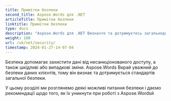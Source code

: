 ```yaml
---
title: Примітки безпеки
second_title: Aspose.Words для .NET
articleTitle: Примітки безпеки
linktitle: Примітки безпеки
type: docs
description: "Aspose.Words для .NET Визначте та дотримуєтесь загальнодоступних стандартів безпеки для забезпечення високого рівня безпеки даних. Як уникнути їх за допомогою C#й"
weight: 100
url: /uk/net/security/
timestamp: 2024-01-27-14-07-04
---
```


Безпека допомагає захистити дані від несанкціонованого доступу, а також шкідливі або випадкові зміни. Aspose.Words Вкрай уважний до безпеки даних клієнтів, тому він визнає та дотримується стандартів загальної безпеки.

У цьому розділі ми розглянемо деякі можливі питання безпеки і даємо рекомендації щодо того, як їх уникнути при роботі з Aspose.Wordsй
